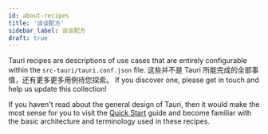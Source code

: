 ```yaml
---
id: about-recipes
title: '谈谈配方'
sidebar_label: 谈谈配方
draft: true
---
```


Tauri recipes are descriptions of use cases that are entirely configurable within the `src-tauri/tauri.conf.json` file. 这些并不是 Tauri 所能完成的全部事情，还有更多更多用例待您探索。 If you discover one, please get in touch and help us update this collection!

If you haven't read about the general design of Tauri, then it would make the most sense for you to visit the [Quick Start][] guide and become familiar with the basic architecture and terminology used in these recipes.

[Quick Start]: ../../../guides/getting-started/setup/README.mdx
